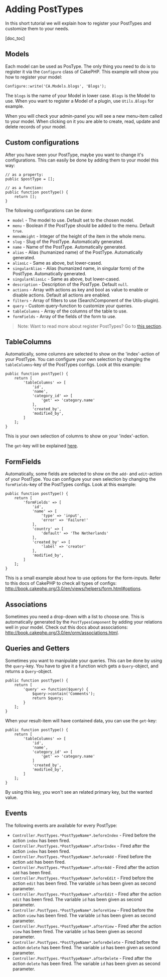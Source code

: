 Adding PostTypes
================

In this short tutorial we will explain how to register your PostTypes and customize them to your needs.

[doc_toc]

Models
------

Each model can be used as PosType. The only thing you need to do is to register it via the `Configure` class of CakePHP.
This example will show you how to register your model:

    Configure::write('CA.Models.blogs', 'Blogs');
    
The `blogs` is the name of your Model in lower case. `Blogs` is the Model to use. When you want to register a Model of a
plugin, use `Utils.Blogs` for example.

When you will check your admin-panel you will see a new menu-item called to your model. When clicking on it you are able
to create, read, update and delete records of your model.

Custom configurations
---------------------

After you have seen your PostType, maybe you want to change it's configurations. This can easily be done by adding them
to your model this way:

    // as a property:
    public $postType = [];
    
    // as a function:
    public function postType() {
        return [];
    }
    
The following configurations can be done:

- `model` - The model to use. Default set to the chosen model.
- `menu` - Boolean if the PostType should be added to the menu. Default `true`.
- `menuWeight` - Integer of the height of the item in the whole menu.
- `slug` - Slug of the PostType. Automatically generated.
- `name` - Name of the PostType. Automatically generated.
- `alias` - Alias (humanized name) of the PostType. Automatically generated.
- `aliasLc` - Same as above, but lower-cased.
- `singularAlias` - Alias (humanized name, in singular form) of the PostType. Automatically generated.
- `singularAliasLc` - Same as above, but lower-cased.
- `description` - Description of the PostType. Default `null`.
- `actions` - Array with actions as key and bool as value to enable or disable actions. Default all actions are enabled.
- `filters` - Array of filters to use (SearchComponent of the Utils-plugin).
- `query` - Custom query-function to customize your queries.
- `tableColumns` - Array of the columns of the table to use.
- `formFields` - Array of the fields of the form to use.

> Note: Want to read more about register PostTypes? Go to [this section](/docs/cakeadmin/1.0/components/posttypes).

TableColumns
------------

Automatically, some columns are selected to show on the 'index'-action of your PostType. You can configure your own 
selection by changing the `tableColumns`-key of the PostTypes configs. Look at this example:

    public function postType() {
        return [
            'tableColumns' => [
                'id',
                'name',
                'category_id' => [
                    'get' => 'category.name'
                ],
                'created_by',
                'modified_by',
            ]
        ];
    }
        
This is your own selection of columns to show on your 'index'-action.

The `get`-key will be explained [here](#queries-and-getters).

FormFields
----------

Automatically, some fields are selected to show on the `add`- and `edit`-action of your PostType. You can configure your
own selection by changing the `formFields`-key of the PostTypes configs. Look at this example:

    public function postType() {
        return [
            'formFields' => [
                'id',
                'name' => [
                    'type' => 'input',
                    'error' => 'Failure!'
                ],
                'country' => [
                    'default' => 'The Netherlands'
                ],
                'created_by' => [
                    'label' => 'creator'
                ],
                'modified_by',
            ]
        ];
    }
    
This is a small example about how to use options for the form-inputs. Refer to this docs of CakePHP to check all types
of configs: http://book.cakephp.org/3.0/en/views/helpers/form.html#options.

Associations
------------

Sometimes you need a drop-down with a list to choose one. This is automatically generated by the `PostTypesComponent` by
adding your relations well in your model. Check out this docs about associations: 
http://book.cakephp.org/3.0/en/orm/associations.html.

Queries and Getters
-------------------

Sometimes you want to manipulate your queries. This can be done by using the `query`-key. You have to give it a function
wich gets a `Query`-object, and returns a `Query`-object.

    public function postType() {
        return [
            'query' => function($query) {
                $query->contain('Comments');
                return $query;
            }
        ];
    }
    
When your result-item will have contained data, you can use the `get`-key:

    public function postType() {
        return [
            'tableColumns' => [
                'id',
                'name',
                'category_id' => [
                    'get' => 'category.name'
                ]
                'created_by',
                'modified_by',
            ]
        ];
    }
    
By using this key, you won't see an related primary key, but the wanted value.

Events
------

The following events are available for every PostType:
- `Controller.PostTypes.*PostTypeName*.beforeIndex` - Fired before the action `index` has been fired.
- `Controller.PostTypes.*PostTypeName*.afterIndex` - Fired after the action `index` has been fired.
- `Controller.PostTypes.*PostTypeName*.beforeAdd` - Fired before the action `add` has been fired.
- `Controller.PostTypes.*PostTypeName*.afterAdd` - Fired after the action `add` has been fired.
- `Controller.PostTypes.*PostTypeName*.beforeEdit` - Fired before the action `edit` has been fired. The variable `id`
has been given as second parameter.
- `Controller.PostTypes.*PostTypeName*.afterEdit` - Fired after the action `edit` has been fired. The variable `id`
has been given as second parameter.
- `Controller.PostTypes.*PostTypeName*.beforeView` - Fired before the action `view` has been fired. The variable `id`
has been given as second parameter.
- `Controller.PostTypes.*PostTypeName*.afterView` - Fired after the action `view` has been fired. The variable `id`
has been given as second parameter.
- `Controller.PostTypes.*PostTypeName*.beforeDelete` - Fired before the action `delete` has been fired. The variable `id`
has been given as second parameter.
- `Controller.PostTypes.*PostTypeName*.afterDelete` - Fired after the action `delete` has been fired. The variable `id`
has been given as second parameter.


